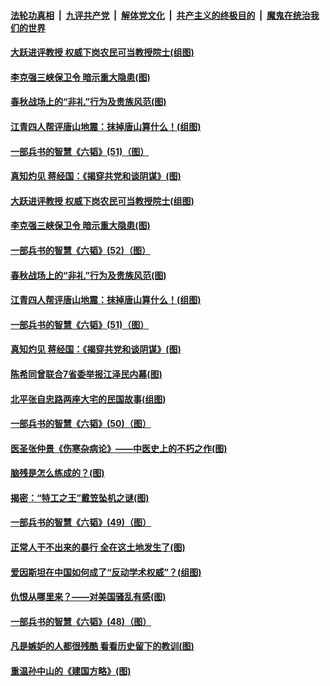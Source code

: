 ####  [法轮功真相](../../../../basic/blob/master/README.md?t=06142331) &nbsp;|&nbsp; [九评共产党](../../../../9ping.md/blob/master/README.md?t=06142331) &nbsp;|&nbsp; [解体党文化](../../../../jtdwh.md/blob/master/README.md?t=06142331)  &nbsp;|&nbsp; [共产主义的终极目的](../../../../gczydzjmd.md/blob/master/README.md?t=06142331) &nbsp;|&nbsp; [魔鬼在统治我们的世界](../../../../mgztzwmdsj.md/blob/master/README.md?t=06142331) 

#### [大跃进评教授 权威下岗农民可当教授院士(组图)](../pages/p6/936114.md?t=06142331) 

#### [李克强三峡保卫令 暗示重大隐患(图)](../pages/p6/936488.md?t=06142331) 

#### [春秋战场上的“非礼”行为及贵族风范(图)](../pages/p6/934478.md?t=06142331) 

#### [江青四人帮评唐山地震：抹掉唐山算什么！(组图)](../pages/p6/935987.md?t=06142331) 

#### [一部兵书的智慧《六韬》(51)（图）](../pages/p6/931142.md?t=06142331) 

#### [真知灼见 蒋经国：《揭穿共党和谈阴谋》(图)](../pages/p6/934950.md?t=06142331) 

#### [大跃进评教授 权威下岗农民可当教授院士(组图)](../pages/p6/936114.md?t=06142331) 

#### [李克强三峡保卫令 暗示重大隐患(图)](../pages/p6/936488.md?t=06142331) 

#### [一部兵书的智慧《六韬》(52)（图）](../pages/p6/931144.md?t=06142331) 

#### [春秋战场上的“非礼”行为及贵族风范(图)](../pages/p6/934478.md?t=06142331) 

#### [江青四人帮评唐山地震：抹掉唐山算什么！(组图)](../pages/p6/935987.md?t=06142331) 

#### [一部兵书的智慧《六韬》(51)（图）](../pages/p6/931142.md?t=06142331) 

#### [真知灼见 蒋经国：《揭穿共党和谈阴谋》(图)](../pages/p6/934950.md?t=06142331) 

#### [陈希同曾联合7省委举报江泽民内幕(图)](../pages/p6/934251.md?t=06142331) 

#### [北平张自忠路两座大宅的民国故事(组图)](../pages/p6/935701.md?t=06142331) 

#### [一部兵书的智慧《六韬》(50)（图）](../pages/p6/931141.md?t=06142331) 

#### [医圣张仲景《伤寒杂病论》——中医史上的不朽之作(图)](../pages/p6/935700.md?t=06142331) 

#### [脑残是怎么练成的？(图)](../pages/p6/935825.md?t=06142331) 

#### [揭密：“特工之王”戴笠坠机之谜(图)](../pages/p6/934061.md?t=06142331) 

#### [一部兵书的智慧《六韬》(49)（图）](../pages/p6/931137.md?t=06142331) 

#### [正常人干不出来的暴行 全在这土地发生了(图)](../pages/p6/935545.md?t=06142331) 

#### [爱因斯坦在中国如何成了“反动学术权威”？(组图)](../pages/p6/935484.md?t=06142331) 

#### [仇恨从哪里来？——对美国骚乱有感(图)](../pages/p6/936052.md?t=06142331) 

#### [一部兵书的智慧《六韬》(48)（图）](../pages/p6/931127.md?t=06142331) 

#### [凡是嫉妒的人都很残酷 看看历史留下的教训(图)](../pages/p6/934493.md?t=06142331) 

#### [重温孙中山的《建国方略》(图)](../pages/p6/935482.md?t=06142331) 

